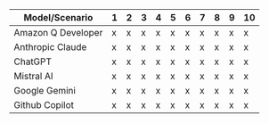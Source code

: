 | Model/Scenario     | 1 | 2 | 3 | 4 | 5 | 6 | 7 | 8 | 9 | 10 |
|---|---|---|---|---|---|---|---|---|---|---|
| Amazon Q Developer | x | x | x | x | x | x | x | x | x | x |
| Anthropic Claude   | x | x | x | x | x | x | x | x | x | x |
| ChatGPT            | x | x | x | x | x | x | x | x | x | x |
| Mistral AI         | x | x | x | x | x | x | x | x | x | x |
| Google Gemini      | x | x | x | x | x | x | x | x | x | x |
| Github Copilot     | x | x | x | x | x | x | x | x | x | x |